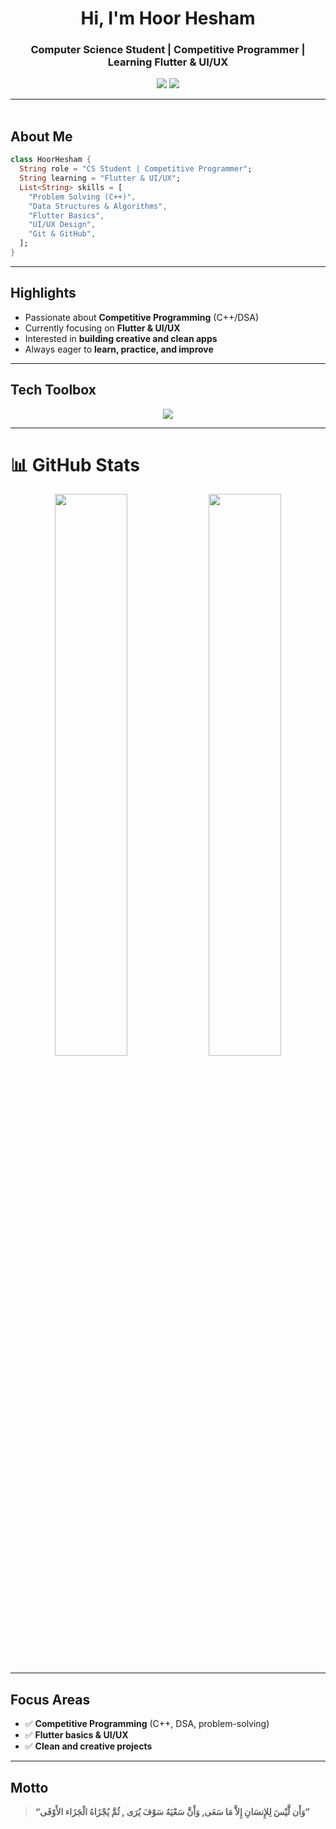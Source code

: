 <h1 align="center">Hi, I'm Hoor Hesham</h1>
<h3 align="center">Computer Science Student | Competitive Programmer | Learning Flutter & UI/UX </h3>

<p align="center">
  <a href="https://linkedin.com/in/linkedin.com/in/hoor-hisham-167944304"><img src="https://img.shields.io/badge/Hoor%20Hesham-0077B5?style=for-the-badge&logo=linkedin&logoColor=white" /></a>
  <a href="mailto:hourhesham9@gmail.com"><img src="https://img.shields.io/badge/Email-D14836?style=for-the-badge&logo=gmail&logoColor=white" /></a>
</p>

---

<img src="https://media.giphy.com/media/3o7abKhOpu0NwenH3O/giphy.gif" width="100%" height="3px" />

## About Me

```dart
class HoorHesham {
  String role = "CS Student | Competitive Programmer";
  String learning = "Flutter & UI/UX";
  List<String> skills = [
    "Problem Solving (C++)",
    "Data Structures & Algorithms",
    "Flutter Basics",
    "UI/UX Design",
    "Git & GitHub",
  ];
}
````

---

## Highlights

- Passionate about **Competitive Programming** (C++/DSA)
- Currently focusing on **Flutter & UI/UX**
- Interested in **building creative and clean apps**
- Always eager to **learn, practice, and improve**

---

## Tech Toolbox

<p align="center">
  <img src="https://skillicons.dev/icons?i=cpp,java,python,dart,flutter,html,css,js,sqlite,firebase,vscode,git,github,figma,linux" />
</p>

---

# 📊 GitHub Stats

<p align="center">
  <img src="https://github-readme-stats.vercel.app/api?username=hoor-hi4am&show_icons=true&theme=tokyonight&hide_border=true&border_radius=10" width="48%" />
  <img src="https://github-readme-streak-stats.herokuapp.com/?user=hoor-hi4am&theme=tokyonight&hide_border=true&border_radius=10" width="48%" />
</p>

---

## Focus Areas

* ✅ **Competitive Programming** (C++, DSA, problem-solving)
* ✅ **Flutter basics & UI/UX**
* ✅ **Clean and creative projects**

---

## Motto

> **“‏وَأَن لَّيْسَ لِلإِنسَانِ إِلاَّ مَا سَعَى, وَأَنَّ سَعْيَهُ سَوْفَ يُرَى , ثُمَّ يُجْزَاهُ الْجَزَاء الأَوْفَى”**
